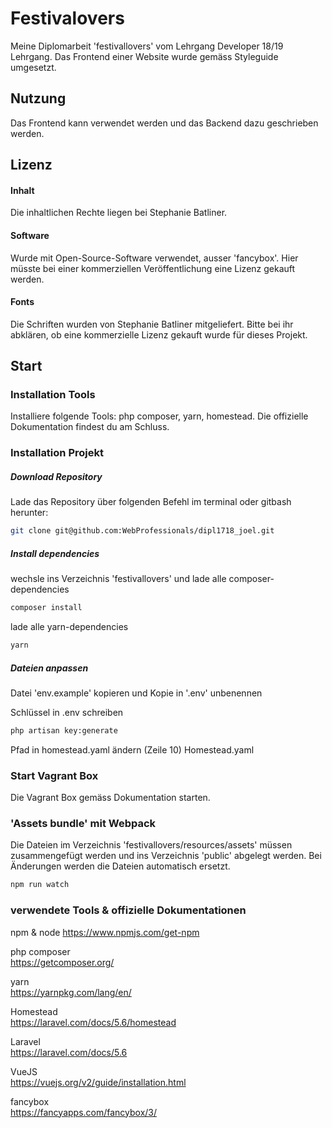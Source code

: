 # Festivalovers
Meine Diplomarbeit 'festivallovers' vom Lehrgang Developer 18/19 Lehrgang. Das Frontend einer Website wurde gemäss Styleguide umgesetzt.

## Nutzung 
Das Frontend kann verwendet werden und das Backend dazu geschrieben werden.

## Lizenz
#### Inhalt
Die inhaltlichen Rechte liegen bei Stephanie Batliner.

#### Software
Wurde mit Open-Source-Software verwendet, ausser 'fancybox'. Hier müsste bei einer kommerziellen Veröffentlichung eine Lizenz gekauft werden.

#### Fonts
Die Schriften wurden von Stephanie Batliner mitgeliefert. Bitte bei ihr abklären, ob eine kommerzielle Lizenz gekauft wurde für dieses Projekt.


## Start
### Installation Tools
Installiere folgende Tools: php composer, yarn, homestead. Die offizielle Dokumentation findest du am Schluss.

### Installation Projekt
##### Download Repository
Lade das Repository über folgenden Befehl im terminal oder gitbash herunter:
```bash
git clone git@github.com:WebProfessionals/dipl1718_joel.git
```  

##### Install dependencies
wechsle ins Verzeichnis 'festivallovers' und lade alle composer-dependencies
```bash
composer install
```

lade alle yarn-dependencies
```bash
yarn
```

##### Dateien anpassen
Datei 'env.example' kopieren und Kopie in '.env' unbenennen

Schlüssel in .env schreiben
```bash
php artisan key:generate
```

Pfad in homestead.yaml ändern (Zeile 10)
Homestead.yaml

### Start Vagrant Box
Die Vagrant Box gemäss Dokumentation starten.

### 'Assets bundle' mit Webpack
Die Dateien im Verzeichnis 'festivallovers/resources/assets' müssen zusammengefügt werden und ins Verzeichnis 'public' abgelegt werden.
Bei Änderungen werden die Dateien automatisch ersetzt. 
```bash
npm run watch
```

### verwendete Tools & offizielle Dokumentationen
npm & node
https://www.npmjs.com/get-npm

php composer  
https://getcomposer.org/

yarn  
https://yarnpkg.com/lang/en/

Homestead  
https://laravel.com/docs/5.6/homestead

Laravel  
https://laravel.com/docs/5.6

VueJS  
https://vuejs.org/v2/guide/installation.html

fancybox  
https://fancyapps.com/fancybox/3/